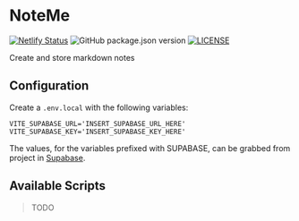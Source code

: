 # NoteMe

[![Netlify Status](https://api.netlify.com/api/v1/badges/5c3fcfd1-3410-451b-ae2c-82cd72888332/deploy-status)](https://app.netlify.com/sites/noteme/deploys)
![GitHub package.json version](https://img.shields.io/github/package-json/v/afspeirs/note-me)
[![LICENSE](https://img.shields.io/github/license/afspeirs/note-me)](LICENSE)

Create and store markdown notes

## Configuration

Create a `.env.local` with the following variables:

```plaintext
VITE_SUPABASE_URL='INSERT_SUPABASE_URL_HERE'
VITE_SUPABASE_KEY='INSERT_SUPABASE_KEY_HERE'
```

The values, for the variables prefixed with SUPABASE, can be grabbed from project in [Supabase](https://supabase.com).

## Available Scripts

> TODO
